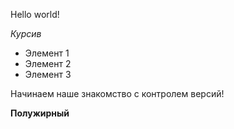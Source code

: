 Hello world!

*Курсив*

* Элемент 1
* Элемент 2
* Элемент 3

Начинаем наше знакомство с контролем версий!

**Полужирный**